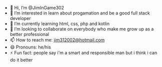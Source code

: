 - 👋 Hi, I’m @JimInGame302
- 👀 I’m interested in learn about progamation and be a good full stack developer
- 🌱 I’m currently learning html, css, php and kotlin
- 💞️ I’m looking to collaborate on everybody who make me grow up as a better professional
- 📫 How to reach me: jim312002@hotmail.com
- 😄 Pronouns: he/his
- ⚡ Fun fact: people say i'm a smart and responsible man but i think i can do it better
<!---
JimInGame302/JimInGame302 is a ✨ special ✨ repository because its `README.md` (this file) appears on your GitHub profile.
You can click the Preview link to take a look at your changes.
--->
